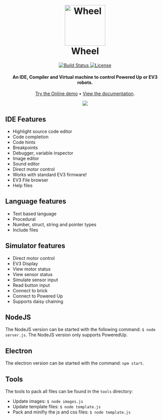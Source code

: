 <h1 align="center">
  <br>
  <a href="https://arnovandervegt.github.io/wheel/site/ide/ide.html"><img src="https://arnovandervegt.github.io/wheel/assets/icons/png/128x128.png" alt="Wheel" width="128"></a>
  <br>
  Wheel
  <br>
</h1>

<p align="center">
  <a href="https://travis-ci.org/ArnoVanDerVegt/wheel">
    <img src="https://travis-ci.org/ArnoVanDerVegt/wheel.svg?branch=develop" alt="Build Status">
  </a>  
  <a href="https://github.com/ArnoVanDerVegt/wheel/blob/master/license.txt">
    <img src="https://img.shields.io/github/license/mashape/apistatus.svg" alt="License">
  </a>  
</p>

<h4 align="center">
  An IDE, Compiler and Virtual machine to control Powered Up or EV3 robots.
</h4>

<p align="center">
  <a href="http://arnovandervegt.github.io/wheel/site/ide/ide.html">Try the Online demo</a> • 
  <a href="https://arnovandervegt.github.io/wheel/site/docs/index.html">View the documentation</a>.
</p>

<p align="center">
  <img src="https://arnovandervegt.github.io/wheel/images/screenshot03.png"/>
</p>

## IDE Features

- Highlight source code editor
- Code completion
- Code hints
- Breakpoints
- Debugger, variable inspector
- Image editor
- Sound editor
- Direct motor control
- Works with standard EV3 firmware!
- EV3 File browser
- Help files

## Language features

- Text based language
- Procedural
- Number, struct, string and pointer types
- Include files

## Simulator features

- Direct motor control
- EV3 Display
- View motor status
- View sensor status
- Simulate sensor input
- Read button input
- Connect to brick
- Connect to Powered Up
- Supports daisy chaining

## NodeJS

The NodeJS version can be started with the following command: `$ node server.js`.
The NodeJS version only supports PoweredUp.

## Electron

The electron version can be started with the command: `npm start`.

## Tools

The tools to pack all files can be found in the `tools` directory:

- Update images: `$ node images.js`
- Update template files: `$ node template.js`
- Pack and minifiy the js and css files: `$ node template.js`
